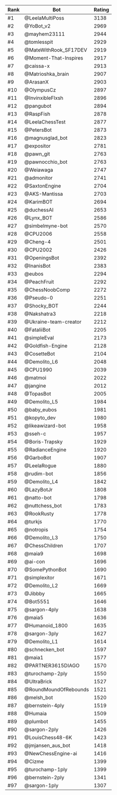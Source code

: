 Rank|Bot|Rating
---|---|---
#1|@LeelaMultiPoss|3138
#2|@YoBot_v2|2969
#3|@mayhem23111|2944
#4|@tomlesspit|2929
#5|@MateWithRook_SF17DEV|2919
#6|@Moment-That-Inspires|2917
#7|@caissa-x|2913
#8|@Matrioshka_brain|2907
#9|@ArasanX|2903
#10|@OlympusCz|2897
#11|@InvinxibleFlxsh|2896
#12|@pangubot|2894
#13|@RaspFish|2878
#14|@LeelaChessTest|2877
#15|@PetersBot|2873
#16|@magnusglad_bot|2823
#17|@expositor|2781
#18|@pawn_git|2763
#19|@pawnocchio_bot|2763
#20|@Weiawaga|2747
#21|@admonitor|2741
#22|@SaxtonEngine|2704
#23|@AKS-Mantissa|2703
#24|@KarimBOT|2694
#25|@duchessAI|2653
#26|@Lynx_BOT|2586
#27|@simbelmyne-bot|2570
#28|@CPU2006|2558
#29|@Cheng-4|2501
#30|@CPU2002|2426
#31|@OpeningsBot|2392
#32|@InanisBot|2383
#33|@eubos|2294
#34|@PeachFruit|2292
#35|@ChessNoobComp|2272
#36|@Pseudo-0|2251
#37|@Shocky_BOT|2244
#38|@Nakshatra3|2218
#39|@Ukraine-team-creator|2212
#40|@FataliiBot|2205
#41|@simpleEval|2173
#42|@Goldfish-Engine|2128
#43|@CosetteBot|2104
#44|@Demolito_L6|2048
#45|@CPU1990|2039
#46|@matmoi|2022
#47|@jangine|2012
#48|@TopasBot|2005
#49|@Demolito_L5|1984
#50|@baby_eubos|1981
#51|@kopyto_dev|1980
#52|@likeawizard-bot|1958
#53|@sseh-c|1957
#54|@Boris-Trapsky|1929
#55|@RadianceEngine|1920
#56|@GarboBot|1907
#57|@LeelaRogue|1880
#58|@rudim-bot|1856
#59|@Demolito_L4|1842
#60|@LazyBotJr|1808
#61|@natto-bot|1798
#62|@nuttchess_bot|1783
#63|@RookRusty|1778
#64|@turkjs|1770
#65|@notropis|1754
#66|@Demolito_L3|1750
#67|@ChessChildren|1707
#68|@maia9|1698
#69|@ai-con|1696
#70|@SomePythonBot|1690
#71|@simplexitor|1671
#72|@Demolito_L2|1669
#73|@Jibbby|1665
#74|@Bot5551|1646
#75|@sargon-4ply|1638
#76|@maia5|1636
#77|@Humanoid_1800|1635
#78|@sargon-3ply|1627
#79|@Demolito_L1|1614
#80|@schnecken_bot|1597
#81|@maia1|1577
#82|@PARTNER3615DIAGO|1570
#83|@turochamp-2ply|1550
#84|@UltraBrick|1527
#85|@RoundMoundOfRebounds|1521
#86|@melsh_bot|1520
#87|@bernstein-4ply|1519
#88|@Humaia|1509
#89|@plumbot|1455
#90|@sargon-2ply|1426
#91|@LouisChess48-6K|1423
#92|@jmjansen_aus_bot|1418
#93|@NewChessEngine-ai|1416
#94|@Cizme|1399
#95|@turochamp-1ply|1399
#96|@bernstein-2ply|1341
#97|@sargon-1ply|1307
